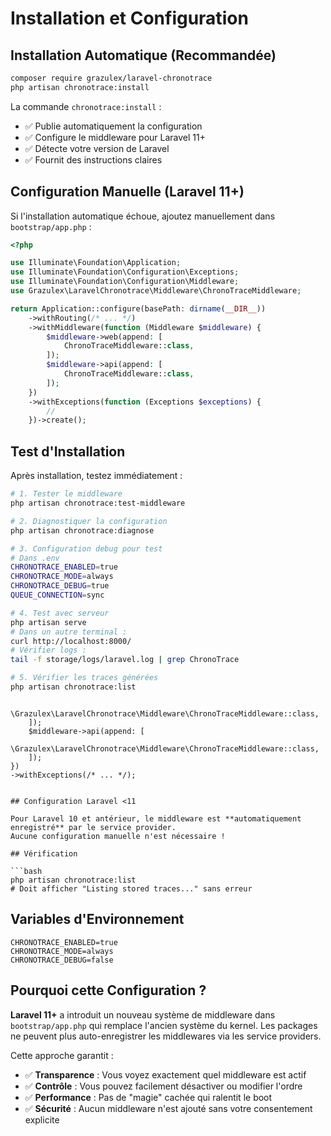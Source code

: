 # Installation et Configuration

## Installation Automatique (Recommandée)

```bash
composer require grazulex/laravel-chronotrace
php artisan chronotrace:install
```

La commande `chronotrace:install` :
- ✅ Publie automatiquement la configuration
- ✅ Configure le middleware pour Laravel 11+
- ✅ Détecte votre version de Laravel
- ✅ Fournit des instructions claires

## Configuration Manuelle (Laravel 11+)

Si l'installation automatique échoue, ajoutez manuellement dans `bootstrap/app.php` :

```php
<?php

use Illuminate\Foundation\Application;
use Illuminate\Foundation\Configuration\Exceptions;
use Illuminate\Foundation\Configuration\Middleware;
use Grazulex\LaravelChronotrace\Middleware\ChronoTraceMiddleware;

return Application::configure(basePath: dirname(__DIR__))
    ->withRouting(/* ... */)
    ->withMiddleware(function (Middleware $middleware) {
        $middleware->web(append: [
            ChronoTraceMiddleware::class,
        ]);
        $middleware->api(append: [
            ChronoTraceMiddleware::class,
        ]);
    })
    ->withExceptions(function (Exceptions $exceptions) {
        //
    })->create();
```

## Test d'Installation

Après installation, testez immédiatement :

```bash
# 1. Tester le middleware
php artisan chronotrace:test-middleware

# 2. Diagnostiquer la configuration
php artisan chronotrace:diagnose

# 3. Configuration debug pour test
# Dans .env
CHRONOTRACE_ENABLED=true
CHRONOTRACE_MODE=always
CHRONOTRACE_DEBUG=true
QUEUE_CONNECTION=sync

# 4. Test avec serveur
php artisan serve
# Dans un autre terminal :
curl http://localhost:8000/
# Vérifier logs :
tail -f storage/logs/laravel.log | grep ChronoTrace

# 5. Vérifier les traces générées
php artisan chronotrace:list
```
            \Grazulex\LaravelChronotrace\Middleware\ChronoTraceMiddleware::class,
        ]);
        $middleware->api(append: [
            \Grazulex\LaravelChronotrace\Middleware\ChronoTraceMiddleware::class,
        ]);
    })
    ->withExceptions(/* ... */);
```

## Configuration Laravel <11

Pour Laravel 10 et antérieur, le middleware est **automatiquement enregistré** par le service provider.
Aucune configuration manuelle n'est nécessaire !

## Vérification

```bash
php artisan chronotrace:list
# Doit afficher "Listing stored traces..." sans erreur
```

## Variables d'Environnement

```env
CHRONOTRACE_ENABLED=true
CHRONOTRACE_MODE=always
CHRONOTRACE_DEBUG=false
```

## Pourquoi cette Configuration ?

**Laravel 11+** a introduit un nouveau système de middleware dans `bootstrap/app.php` qui remplace l'ancien système du kernel. Les packages ne peuvent plus auto-enregistrer les middlewares via les service providers.

Cette approche garantit :
- ✅ **Transparence** : Vous voyez exactement quel middleware est actif
- ✅ **Contrôle** : Vous pouvez facilement désactiver ou modifier l'ordre
- ✅ **Performance** : Pas de "magie" cachée qui ralentit le boot
- ✅ **Sécurité** : Aucun middleware n'est ajouté sans votre consentement explicite
